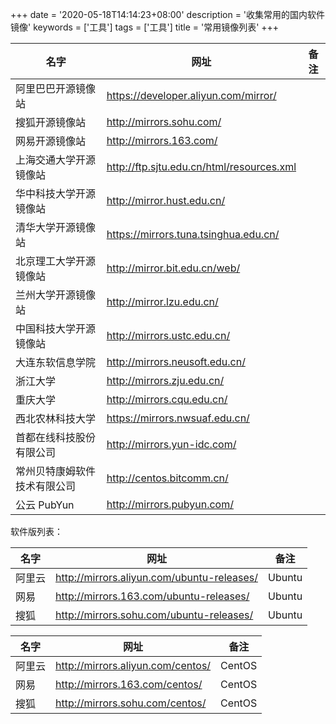 +++
date = '2020-05-18T14:14:23+08:00'
description = '收集常用的国内软件镜像'
keywords = ['工具']
tags = ['工具']
title = '常用镜像列表'
+++

| 名字                         | 网址                                        | 备注 |
| ---------------------------- | ------------------------------------------- | ---- |
| 阿里巴巴开源镜像站           | <https://developer.aliyun.com/mirror/>      |      |
| 搜狐开源镜像站               | <http://mirrors.sohu.com/>                  |      |
| 网易开源镜像站               | <http://mirrors.163.com/>                   |      |
| 上海交通大学开源镜像站       | <http://ftp.sjtu.edu.cn/html/resources.xml> |      |
| 华中科技大学开源镜像站       | <http://mirror.hust.edu.cn/>                |      |
| 清华大学开源镜像站           | <https://mirrors.tuna.tsinghua.edu.cn/>     |      |
| 北京理工大学开源镜像站       | <http://mirror.bit.edu.cn/web/>             |      |
| 兰州大学开源镜像站           | <http://mirror.lzu.edu.cn/>                 |      |
| 中国科技大学开源镜像站       | <http://mirrors.ustc.edu.cn/>               |      |
| 大连东软信息学院             | <http://mirrors.neusoft.edu.cn/>            |      |
| 浙江大学                     | <http://mirrors.zju.edu.cn/>                |      |
| 重庆大学                     | <http://mirrors.cqu.edu.cn/>                |      |
| 西北农林科技大学             | <https://mirrors.nwsuaf.edu.cn/>            |      |
| 首都在线科技股份有限公司     | <http://mirrors.yun-idc.com/>               |      |
| 常州贝特康姆软件技术有限公司 | <http://centos.bitcomm.cn/>                 |      |
| 公云 PubYun                  | <http://mirrors.pubyun.com/>                |      |

软件版列表：

| 名字   | 网址                                         | 备注   |
| ------ | -------------------------------------------- | ------ |
| 阿里云 | <http://mirrors.aliyun.com/ubuntu-releases/> | Ubuntu |
| 网易   | <http://mirrors.163.com/ubuntu-releases/>    | Ubuntu |
| 搜狐   | <http://mirrors.sohu.com/ubuntu-releases/>   | Ubuntu |

| 名字   | 网址                                | 备注   |
| ------ | ----------------------------------- | ------ |
| 阿里云 | <http://mirrors.aliyun.com/centos/> | CentOS |
| 网易   | <http://mirrors.163.com/centos/>    | CentOS |
| 搜狐   | <http://mirrors.sohu.com/centos/>   | CentOS |
